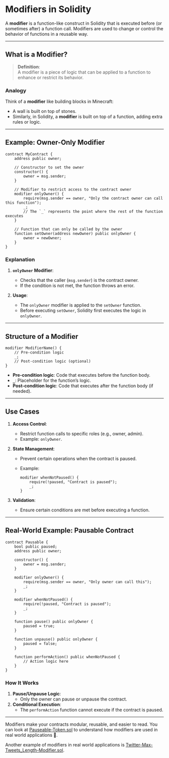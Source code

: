 # **Modifiers in Solidity**

A **modifier** is a function-like construct in Solidity that is executed before (or sometimes after) a function call. Modifiers are used to change or control the behavior of functions in a reusable way.

---

## **What is a Modifier?**

> **Definition**:  
> A modifier is a piece of logic that can be applied to a function to enhance or restrict its behavior.

### **Analogy**

Think of a **modifier** like building blocks in Minecraft:

- A wall is built on top of stones.
- Similarly, in Solidity, a **modifier** is built on top of a function, adding extra rules or logic.

---

## **Example: Owner-Only Modifier**

```solidity
contract MyContract {
    address public owner;

    // Constructor to set the owner
    constructor() {
        owner = msg.sender;
    }

    // Modifier to restrict access to the contract owner
    modifier onlyOwner() {
        require(msg.sender == owner, "Only the contract owner can call this function");
        _;
        // The `_` represents the point where the rest of the function executes
    }

    // Function that can only be called by the owner
    function setOwner(address newOwner) public onlyOwner {
        owner = newOwner;
    }
}
```

### **Explanation**

1. **`onlyOwner` Modifier**:

   - Checks that the caller (`msg.sender`) is the contract owner.
   - If the condition is not met, the function throws an error.

2. **Usage**:
   - The `onlyOwner` modifier is applied to the `setOwner` function.
   - Before executing `setOwner`, Solidity first executes the logic in `onlyOwner`.

---

## **Structure of a Modifier**

```solidity
modifier ModifierName() {
    // Pre-condition logic
    _;
    // Post-condition logic (optional)
}
```

- **Pre-condition logic**: Code that executes before the function body.
- **`_`**: Placeholder for the function’s logic.
- **Post-condition logic**: Code that executes after the function body (if needed).

---

## **Use Cases**

1. **Access Control**:

   - Restrict function calls to specific roles (e.g., owner, admin).
   - Example: `onlyOwner`.

2. **State Management**:

   - Prevent certain operations when the contract is paused.
   - Example:

     ```solidity
     modifier whenNotPaused() {
         require(!paused, "Contract is paused");
         _;
     }
     ```

3. **Validation**:
   - Ensure certain conditions are met before executing a function.

---

## **Real-World Example: Pausable Contract**

```solidity
contract Pausable {
    bool public paused;
    address public owner;

    constructor() {
        owner = msg.sender;
    }

    modifier onlyOwner() {
        require(msg.sender == owner, "Only owner can call this");
        _;
    }

    modifier whenNotPaused() {
        require(!paused, "Contract is paused");
        _;
    }

    function pause() public onlyOwner {
        paused = true;
    }

    function unpause() public onlyOwner {
        paused = false;
    }

    function performAction() public whenNotPaused {
        // Action logic here
    }
}
```

### **How It Works**

1. **Pause/Unpause Logic**:
   - Only the owner can pause or unpause the contract.
2. **Conditional Execution**:
   - The `performAction` function cannot execute if the contract is paused.

---

Modifiers make your contracts modular, reusable, and easier to read. You can look at [Pauseable-Token.sol](../../contracts/Pauseable-Token.sol) to understand how modifiers are used in real world applications 🚀.

Another example of modifiers in real world applications is [Twitter-Max-Tweets_Length-Modifier.sol](../../contracts/Twitter-Max-Tweets_Length-Modifier.sol).